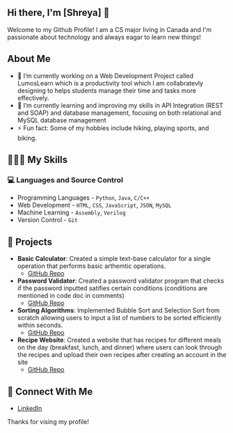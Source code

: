 ## Hi there, I'm [Shreya] 👋

Welcome to my Github Profile! I am a CS major living in Canada and I'm passionate about technology and always eagar to learn new things!

<!--
**Shre0627/Shre0627** is a ✨ _special_ ✨ repository because its `README.md` (this file) appears on your GitHub profile.

Here are some ideas to get you started:

- 🔭 I’m currently working on ...
- 🌱 I’m currently learning ...
- 👯 I’m looking to collaborate on ...
- 🤔 I’m looking for help with ...
- 💬 Ask me about ...
- 📫 How to reach me: ...
- 😄 Pronouns: ...
- ⚡ Fun fact: ...
-->

## About Me

- 🔭 I’m currently working on a Web Development Project called LumosLearn which is a productivity tool which I am collabratevly designing to helps students manage their time and tasks more effectively.
- 🌱 I’m currently learning and improving my skills in API Integration (REST and SOAP) and database management, focusing on both relational and MySQL database management
- ⚡ Fun fact: Some of my hobbies include hiking, playing sports, and biking.

## 👩🏽‍💻 My Skills

### 💻 Languages and Source Control
- Programming Languages - `Python`, `Java`, `C/C++`
- Web Development - `HTML`, `CSS`, `JavaScript`, `JSON`, `MySQL`
- Machine Learning - `Assembly`, `Verilog`
- Version Control - `Git`

## 📝 Projects
- **Basic Calculator**: Created a simple text-base calculator for a single operation that performs basic arthemtic operations. 
  - [GitHub Repo](https://github.com/Shre0627/Python-Projects.git)
- **Password Validator**: Created a password validator program that checks if the password inputted satifies certain conditions (conditions are mentioned in code doc in comments)
  - [GitHub Repo](https://github.com/Shre0627/Python-Projects.git)
- **Sorting Algorithms**: Implemented Bubble Sort and Selection Sort from scratch allowing users to input a list of numbers to be sorted efficiently within seconds.
  - [GitHub Repo](https://github.com/Shre0627/Python-Projects.git)
- **Recipe Website**: Created a website that has recipes for different meals on the day (breakfast, lunch, and dinner) where users can look through the recipes and upload their own recipes after creating an account in the site
  - [GitHub Repo](https://github.com/SB2224/CookingMamasWebsite.git)

## 🔗 Connect With Me
- [LinkedIn](https://www.linkedin.com/in/shreya-jamnadas-42ab36235/)

Thanks for vising my profile!
